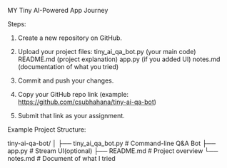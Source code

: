 MY Tiny AI-Powered App Journey

Steps:

1. Create a new repository on GitHub.
2. Upload your project files:
tiny_ai_qa_bot.py (your main code)
README.md (project explanation)
app.py (if you added UI)
notes.md (documentation of what you tried)

3. Commit and push your changes.
4. Copy your GitHub repo link (example: https://github.com/csubhahana/tiny-ai-qa-bot)
5. Submit that link as your assignment.

Example Project Structure:

tiny-ai-qa-bot/
│
├── tiny_ai_qa_bot.py # Command-line Q&A Bot
├── app.py # Stream UI(optional)
├── README.md # Project overview
└── notes.md # Document of what I tried
